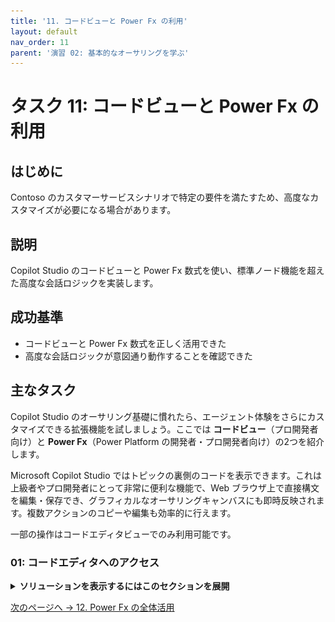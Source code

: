 ```yaml
---
title: '11. コードビューと Power Fx の利用'
layout: default
nav_order: 11
parent: '演習 02: 基本的なオーサリングを学ぶ'
---
```


# タスク 11: コードビューと Power Fx の利用

## はじめに

Contoso のカスタマーサービスシナリオで特定の要件を満たすため、高度なカスタマイズが必要になる場合があります。

## 説明

Copilot Studio のコードビューと Power Fx 数式を使い、標準ノード機能を超えた高度な会話ロジックを実装します。

## 成功基準

- コードビューと Power Fx 数式を正しく活用できた
- 高度な会話ロジックが意図通り動作することを確認できた

## 主なタスク

Copilot Studio のオーサリング基礎に慣れたら、エージェント体験をさらにカスタマイズできる拡張機能を試しましょう。ここでは **コードビュー**（プロ開発者向け）と **Power Fx**（Power Platform の開発者・プロ開発者向け）の2つを紹介します。

Microsoft Copilot Studio ではトピックの裏側のコードを表示できます。これは上級者やプロ開発者にとって非常に便利な機能で、Web ブラウザ上で直接構文を編集・保存でき、グラフィカルなオーサリングキャンバスにも即時反映されます。複数アクションのコピーや編集も効率的に行えます。

一部の操作はコードエディタビューでのみ利用可能です。

### 01: コードエディタへのアクセス

<details markdown="block"> 
  <summary><strong>ソリューションを表示するにはこのセクションを展開</strong></summary> 

1. **Check Order Status** で、キャンバス右上の **More**（三点リーダー）を選択し、**Open code editor** を選択します。

	![jxtyans6.jpg](../../media/jxtyans6.jpg)

1. ダイアログが YAML コードビューで表示されます。

	![cxhge4se.jpg](../../media/cxhge4se.jpg)

1. 機能を確認したら、右上の **Close code editor** を選択して閉じます。

[!WARNING]
> オプションが利用できない場合は、ページをリフレッシュしてキャンバスに戻ってください。

</details>

[次のページへ → 12. Power Fx の全体活用](0212.md)